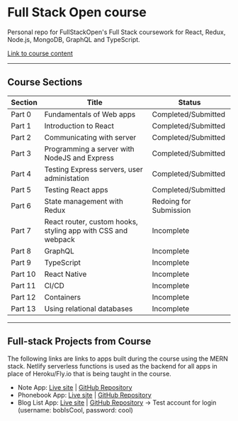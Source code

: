 # Full Stack Open course

Personal repo for FullStackOpen's Full Stack coursework for React, Redux, Node.js, MongoDB, GraphQL and TypeScript.

[Link to course content](https://fullstackopen.com/en/#course-contents)

- - - -

## Course Sections

| Section | Title | Status |
| --------| ----- | ---------- |
| Part 0  | Fundamentals of Web apps | Completed/Submitted |
| Part 1  | Introduction to React | Completed/Submitted |
| Part 2  | Communicating with server | Completed/Submitted |
| Part 3  | Programming a server with NodeJS and Express | Completed/Submitted |
| Part 4  | Testing Express servers, user administation | Completed/Submitted |
| Part 5  | Testing React apps | Completed/Submitted |
| Part 6  | State management with Redux | Redoing for Submission |
| Part 7  | React router, custom hooks, styling app with CSS and webpack | Incomplete |
| Part 8  | GraphQL | Incomplete |
| Part 9  | TypeScript |  Incomplete |
| Part 10  | React Native | Incomplete |
| Part 11  | CI/CD | Incomplete |
| Part 12  | Containers | Incomplete |
| Part 13  | Using relational databases | Incomplete |

- - - -

## Full-stack Projects from Course

The following links are links to apps built during the course using the MERN stack. Netlify serverless functions is used as the backend for all apps in place of Heroku/Fly.io that is being taught in the course.

- Note App: [Live site](https://khl-note-app.netlify.app/) | [GitHub Repository](https://github.com/leekahung/fullstackopen-note-app)
- Phonebook App: [Live site](https://khl-phonebook-app.netlify.app/) | [GitHub Repository](https://github.com/leekahung/fullstackopen-phonebook-app)
- Blog List App: [Live site](https://khl-bloglist-app.netlify.app/) | [GitHub Repository](https://github.com/leekahung/fullstackopen-bloglist-app) -> Test account for login (username: bobIsCool, password: cool)
